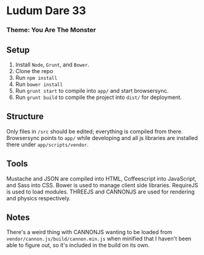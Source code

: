 # Ludum Dare 33
### Theme: You Are The Monster

## Setup
1. Install `Node`, `Grunt`, and `Bower`.
2. Clone the repo
3. Run `npm install`
4. Run `bower install`
5. Run `grunt start` to compile into `app/` and start browsersync.
6. Run `grunt build` to compile the project into `dist/` for deployment.

## Structure

Only files in `/src` should be edited; everything is compiled from there. Browsersync points to `app/` while developing and all js libraries are installed there under `app/scripts/vendor`.

## Tools

Mustache and JSON are compiled into HTML, Coffeescript into JavaScript, and Sass into CSS. Bower is used to manage client side libraries. RequireJS is used to load modules. THREEJS and CANNONJS are used for rendering and physics respectively.

## Notes

There's a weird thing with CANNONJS wanting to be loaded from `vendor/cannon.js/build/cannon.min.js` when minified that I haven't been able to figure out, so it's included in the build on its own.